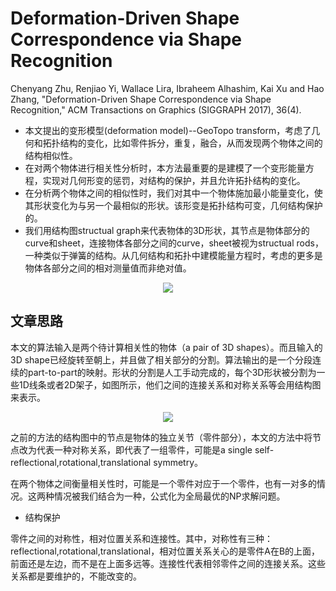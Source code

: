 # Deformation-Driven Shape Correspondence via Shape Recognition

Chenyang Zhu, Renjiao Yi, Wallace Lira, Ibraheem Alhashim, Kai Xu and Hao Zhang, "Deformation-Driven Shape Correspondence via Shape Recognition," ACM Transactions on Graphics (SIGGRAPH 2017), 36(4).

* 本文提出的变形模型(deformation model)--GeoTopo transform，考虑了几何和拓扑结构的变化，比如零件拆分，重复，融合，从而发现两个物体之间的结构相似性。
* 在对两个物体进行相关性分析时，本方法最重要的是建模了一个变形能量方程，实现对几何形变的惩罚，对结构的保护，并且允许拓扑结构的变化。
* 在分析两个物体之间的相似性时，我们对其中一个物体施加最小能量变化，使其形状变化为与另一个最相似的形状。该形变是拓扑结构可变，几何结构保护的。
* 我们用结构图structual graph来代表物体的3D形状，其节点是物体部分的curve和sheet，连接物体各部分之间的curve，sheet被视为structual rods，一种类似于弹簧的结构。从几何结构和拓扑中建模能量方程时，考虑的更多是物体各部分之间的相对测量值而非绝对值。

<div align="center">
<img src="https://i.loli.net/2018/08/15/5b7414c3b662e.png"  />
</div>

## 文章思路

本文的算法输入是两个待计算相关性的物体（a pair of 3D shapes）。而且输入的3D shape已经旋转至朝上，并且做了相关部分的分割。算法输出的是一个分段连续的part-to-part的映射。形状的分割是人工手动完成的，每个3D形状被分割为一些1D线条或者2D架子，如图所示，他们之间的连接关系和对称关系等会用结构图来表示。

<div align="center">
<img src="https://i.loli.net/2018/08/15/5b741647b677d.png"  />
</div>

之前的方法的结构图中的节点是物体的独立关节（零件部分），本文的方法中将节点改为代表一种对称关系，即代表了一组零件，可能是a single self-reflectional,rotational,translational symmetry。

在两个物体之间衡量相关性时，可能是一个零件对应于一个零件，也有一对多的情况。这两种情况被我们结合为一种，公式化为全局最优的NP求解问题。

* 结构保护

零件之间的对称性，相对位置关系和连接性。其中，对称性有三种：reflectional,rotational,translational，相对位置关系关心的是零件A在B的上面，前面还是左边，而不是在上面多远等。连接性代表相邻零件之间的连接关系。这些关系都是要维护的，不能改变的。














